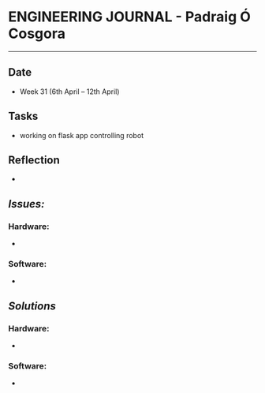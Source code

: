 
# **ENGINEERING JOURNAL - Padraig Ó Cosgora**
----------------------------------------------------------------------

## **Date**
-	Week 31 (6th April – 12th April)

## **Tasks**
- working on flask app controlling robot

## **Reflection**
-

## **_Issues:_**

### **Hardware:**
-	

### **Software:**
-	

## **_Solutions_**

### **Hardware:**
-	


### **Software:**
-	
